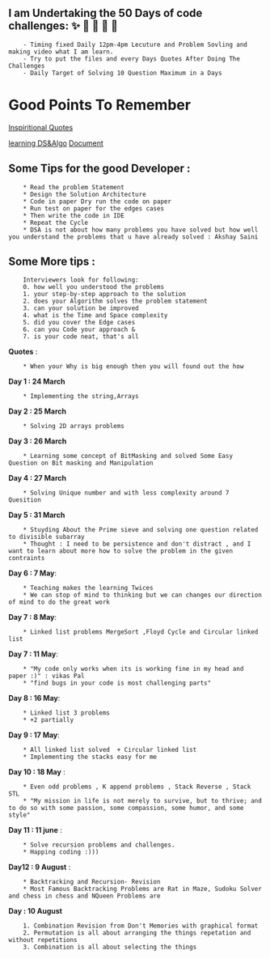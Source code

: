 ## **I am Undertaking the 50 Days of code challenges**: :sparkles: :camel: :tada: :rocket: :metal:
	
		- Timing fixed Daily 12pm-4pm Lecuture and Problem Sovling and making video what I am learn.
    	- Try to put the files and every Days Quotes After Doing The Challenges
		- Daily Target of Solving 10 Question Maximum in a Days 
	

# Good Points To Remember
[Inspiritional Quotes](https://www.keepinspiring.me/positive-inspirational-life-quotes/)   
	
[learning DS&Algo](https://medium.com/coderbyte/how-to-get-good-at-algorithms-data-structures-d33d5163353f)
[Document](https://docs.google.com/spreadsheets/d/1zszcyBuv17IrJhY_mtfN26P96OkvKRB_2e5SpRqA4Uo/edit?usp=drive_web&ouid=109098549570077415389)
		


## **Some Tips for the good Developer** :
	
		* Read the problem Statement
		* Design the Solution Architecture
		* Code in paper Dry run the code on paper 
		* Run test on paper for the edges cases
		* Then write the code in IDE 
		* Repeat the Cycle
		* DSA is not about how many problems you have solved but how well you understand the problems that u have already solved : Akshay Saini 

## **Some More tips** :
	
		Interviewers look for following:
		0. how well you understood the problems
		1. your step-by-step approach to the solution
		2. does your Algorithm solves the problem statement
		3. can your solution be improved
		4. what is the Time and Space complexity
		5. did you cover the Edge cases
		6. can you Code your approach &
		7. is your code neat, that's all
		
**Quotes** :
		
		* When your Why is big enough then you will found out the how

**Day 1 : 24 March**

		* Implementing the string,Arrays 

**Day 2 : 25 March**

		* Solving 2D arrays problems

**Day 3 : 26 March**

		* Learning some concept of BitMasking and solved Some Easy Question on Bit masking and Manipulation

**Day 4 : 27 March**

		* Solving Unique number and with less complexity around 7 Quesition 

**Day 5 : 31 March**
		
		* Stuyding About the Prime sieve and solving one question related to divisible subarray 
		* Thought : I need to be persistence and don't distract , and I want to learn about more how to solve the problem in the given contraints

**Day 6 : 7 May**:
	
		* Teaching makes the learning Twices
		* We can stop of mind to thinking but we can changes our direction of mind to do the great work

**Day 7 : 8 May**:

		* Linked list problems MergeSort ,Floyd Cycle and Circular linked list

**Day 7 : 11 May**:
	
		* "My code only works when its is working fine in my head and paper :)" : vikas Pal
		* "find bugs in your code is most challenging parts"

**Day 8 : 16 May**:
	
		* Linked list 3 problems 
		* +2 partially

**Day 9 : 17 May**:
		
		* All linked list solved  + Circular linked list
		* Implementing the stacks easy for me

**Day 10 : 18 May** :
		
		* Even odd problems , K append problems , Stack Reverse , Stack STL 
		* "My mission in life is not merely to survive, but to thrive; and to do so with some passion, some compassion, some humor, and some style"


**Day 11 : 11 june** :
		
		* Solve recursion problems and challenges.
		* Happing coding :)))

**Day12 : 9 August** :

		* Backtracking and Recursion- Revision 
		* Most Famous Backtracking Problems are Rat in Maze, Sudoku Solver and chess in chess and NQueen Problems are  



**Day : 10 August** 

		1. Combination Revision from Don't Memories with graphical format
		2. Permutation is all about arranging the things repetation and without repetitions
		3. Combination is all about selecting the things